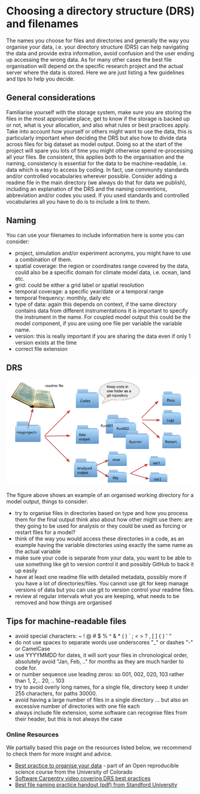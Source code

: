 # Choosing a directory structure (DRS) and filenames

The names you choose for files and directories and generally the way you organise your data, i.e. your directory structure (DRS) can help navigating the data and provide extra information, avoid confusion and the user ending up accessing the wrong data. As for many other cases the best file organisation will depend on the specific research project and the actual server where the data is stored. Here we are just listing a few guidelines and tips to help you decide.  

## General considerations
 Familiarise yourself with the storage system, make sure you are storing the files in the most appropriate place, get to know if the storage is backed up or not, what is your allocation, and also what rules or best practices apply.
Take into account how yourself or others might want to use the data, this is particularly important when deciding the DRS but also how to divide data across files for big dataset as model output. Doing so at the start of the project will spare you lots of time you might otherwise spend re-processing all your files.
Be consistent, this applies both to the organisation and the naming, consistency is essential for the data to be machine-readable, i.e. data which is easy to access by coding. In fact, use community standards and/or controlled vocabularies wherever possible.
Consider adding a readme file in the main directory (we always do that for data we publish), including an explanation of the DRS and the naming conventions, abbreviation and/or codes you used. If you used standards and controlled vocabularies all you have to do is to include a link to them.    

## Naming
You can use your filenames to include information here is some you can consider:

* project, simulation and/or experiment acronyms, you might have to use a combination of them.
* spatial coverage: the region or coordinates range covered by the data, could also be a specific domain for climate model data, i.e. ocean, land etc.
* grid: could be either a grid label or spatial resolution
* temporal coverage: a specific year/date or a temporal range
* temporal frequency: monthly, daily etc
* type of data: again this depends on context, if the same directory contains data from different instrumentations it is important to specify the instrument in the name. For coupled model output this could be the model component, if you are using one file per variable the variable name.
* version: this is really important if you are sharing the data even if only 1 version exists at the time
* correct file extension

## DRS

![Example of directory structure](../images/example_drs.png)

The figure above shows an example of an organised working directory for a model output, things to consider:

* try to organise files in directories based on type and how you process them
for the final output think also about how other might use them: are they going to be used for analysis or they could be used as forcing or restart files for a model? 
* think of the way you would access these directories in a code, as an example having the variable directories using exactly the same name as the actual variable
* make sure your code is separate from your data, you want to be able to use something like git to version control it and possibly GitHub to back it up easily
* have at least one readme file with detailed metadata, possibly more if you have a lot of directories/files. You cannot use git for keep manage versions of data but you can use git to version control your readme files.
* review at regular intervals what you are keeping, what needs to be removed and how things are organised

## Tips for machine-readable files
* avoid special characters: ~ ! @ # $ % ^ & * ( ) ` ; < > ? , [ ] { } ‘ “
* do not use spaces to separate words use underscores "_" or dashes "-" or CamelCase
* use YYYYMMDD for dates, it will sort your files in chronological order, absolutely avoid "Jan, Feb, .." for months as they are much harder to code for.
* or number sequence use leading zeros: so 001, 002, 020, 103  rather than 1, 2,.. 20, .. 103
* try to avoid overly long names, for a single file, directory keep it under 255 characters, for paths 30000.
* avoid having a large number of files in a single directory … but also an excessive number of directories with one file each
* always include file extension, some software can recognise files from their header, but this is not always the case

### Online Resources
We partially based this page on the resources listed below, we recommend to check them for more insight and advice.

* [Best practice to organise your data](https://www.earthdatascience.org/courses/intro-to-earth-data-science/open-reproducible-science/get-started-open-reproducible-science/best-practices-for-organizing-open-reproducible-science/) - part of an Open reproducible science course from the University of Colorado 
* [Software Carpentry video covering DRS best practices](https://youtu.be/3MEJ38BO6Mo)
* [Best file naming practice handout (pdf) from Standford University](https://stanford.box.com/shared/static/yl5a04udc7hff6a61rc0egmed8xol5yd.pdf) 
